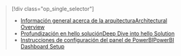> [!div class="op_single_selector"]
> * [<span data-ttu-id="ad193-101">Información general acerca de la arquitectura</span><span class="sxs-lookup"><span data-stu-id="ad193-101">Architectural Overview</span></span>](../articles/machine-learning/cortana-analytics-playbook-vehicle-telemetry.md)
> * [<span data-ttu-id="ad193-102">Profundización en hello solución</span><span class="sxs-lookup"><span data-stu-id="ad193-102">Deep Dive into hello Solution</span></span>](../articles/machine-learning/cortana-analytics-playbook-vehicle-telemetry-deep-dive.md)
> * [<span data-ttu-id="ad193-103">Instrucciones de configuración del panel de PowerBI</span><span class="sxs-lookup"><span data-stu-id="ad193-103">PowerBI Dashboard Setup</span></span>](../articles/machine-learning/cortana-analytics-playbook-vehicle-telemetry-powerbi.md)
> 
> 

